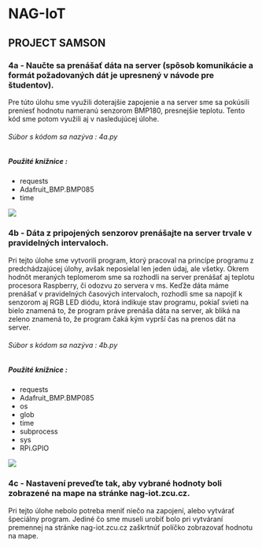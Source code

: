 # NAG-IoT
## PROJECT SAMSON

### 4a - Naučte sa prenášať dáta na server (spôsob komunikácie a formát požadovaných dát je upresnený v návode pre študentov).

Pre túto úlohu sme využili doterajšie zapojenie a na server sme sa pokúsili preniesť hodnotu nameranú senzorom BMP180, presnejšie teplotu. Tento kód sme potom využili aj v nasledujúcej úlohe. 

###### Súbor s kódom sa nazýva : 4a.py

##### Použité knižnice :
* requests
* Adafruit_BMP.BMP085
* time


<img src="https://i.ibb.co/nnRMrFV/4a.png"/>



### 4b - Dáta z pripojených senzorov prenášajte na server trvale v pravidelných intervaloch.

Pri tejto úlohe sme vytvorili program, ktorý pracoval na princípe programu z predchádzajúcej úlohy, avšak neposielal len jeden údaj, ale všetky. Okrem hodnôt meraných teplomerom sme sa rozhodli na server prenášať aj teplotu procesora Raspberry, či odozvu zo servera v ms. Keďže dáta máme prenášať v pravidelných časových intervaloch, rozhodli sme sa napojiť k senzorom aj RGB LED diódu, ktorá indikuje stav programu, pokiaľ svieti na bielo znamená to, že program práve prenáša dáta na server, ak bliká na zeleno znamená to, že program čaká kým vyprší čas na prenos dát na server.

###### Súbor s kódom sa nazýva : 4b.py

##### Použité knižnice :
* requests
* Adafruit_BMP.BMP085
* os
* glob
* time
* subprocess
* sys
* RPi.GPIO



<img src="https://i.ibb.co/cx5f0sq/4b.png"/>




### 4c - Nastavení preveďte tak, aby vybrané hodnoty boli zobrazené na mape na stránke nag-iot.zcu.cz.

Pri tejto úlohe nebolo potreba meniť niečo na zapojení, alebo vytvárať špeciálny program. Jediné čo sme museli urobiť bolo pri vytváraní premennej na stránke nag-iot.zcu.cz zaškrtnúť políčko zobrazovať hodnotu na mape.
